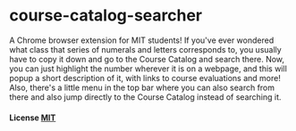 # course-catalog-searcher
A Chrome browser extension for MIT students! If you've ever wondered what class that series of numerals and letters corresponds to, you usually have to copy it down and go to the Course Catalog and search there. Now, you can just highlight the number wherever it is on a webpage, and this will popup a short description of it, with links to course evaluations and more!
Also, there's a little menu in the top bar where you can also search from there and also jump directly to the Course Catalog instead of searching it.

#### License [MIT](LICENSE.md)